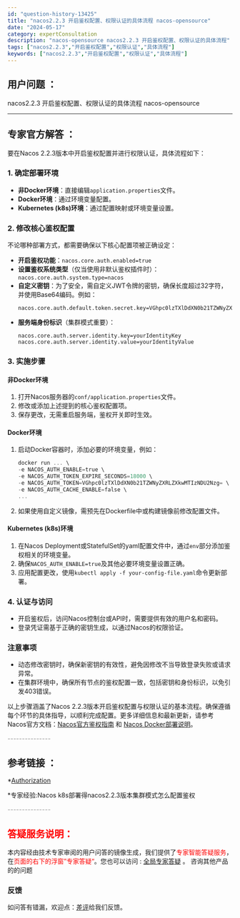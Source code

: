 ```yaml
---
id: "question-history-13425"
title: "nacos2.2.3 开启鉴权配置、权限认证的具体流程 nacos-opensource"
date: "2024-05-17"
category: expertConsultation
description: "nacos-opensource nacos2.2.3 开启鉴权配置、权限认证的具体流程"
tags: ["nacos2.2.3","开启鉴权配置","权限认证","具体流程"]
keywords: ["nacos2.2.3","开启鉴权配置","权限认证","具体流程"]
---
```


## 用户问题 ： 
 nacos2.2.3 开启鉴权配置、权限认证的具体流程 nacos-opensource 

---------------
## 专家官方解答 ：

要在Nacos 2.2.3版本中开启鉴权配置并进行权限认证，具体流程如下：

### 1. 确定部署环境
- **非Docker环境**：直接编辑`application.properties`文件。
- **Docker环境**：通过环境变量配置。
- **Kubernetes (k8s)环境**：通过配置映射或环境变量设置。

### 2. 修改核心鉴权配置
不论哪种部署方式，都需要确保以下核心配置项被正确设定：
- **开启鉴权功能**：`nacos.core.auth.enabled=true`
- **设置鉴权系统类型**（仅当使用非默认鉴权插件时）：`nacos.core.auth.system.type=nacos`
- **自定义密钥**：为了安全，需自定义JWT令牌的密钥，确保长度超过32字符，并使用Base64编码。例如：
  ```
  nacos.core.auth.default.token.secret.key=VGhpc0lzTXlDdXN0b21TZWNyZXRLZXkwMTIzNDU2Nzg=
  ```
- **服务端身份标识**（集群模式重要）：
  ```
  nacos.core.auth.server.identity.key=yourIdentityKey
  nacos.core.auth.server.identity.value=yourIdentityValue
  ```

### 3. 实施步骤

#### 非Docker环境
1. 打开Nacos服务器的`conf/application.properties`文件。
2. 修改或添加上述提到的核心鉴权配置项。
3. 保存更改，无需重启服务端，鉴权开关即时生效。

#### Docker环境
1. 启动Docker容器时，添加必要的环境变量，例如：
   ```powershell
   docker run ... \
   -e NACOS_AUTH_ENABLE=true \
   -e NACOS_AUTH_TOKEN_EXPIRE_SECONDS=18000 \
   -e NACOS_AUTH_TOKEN=VGhpc0lzTXlDdXN0b21TZWNyZXRLZXkwMTIzNDU2Nzg= \
   -e NACOS_AUTH_CACHE_ENABLE=false \
   ...
   ```
2. 如果使用自定义镜像，需预先在Dockerfile中或构建镜像前修改配置文件。

#### Kubernetes (k8s)环境
1. 在Nacos Deployment或StatefulSet的yaml配置文件中，通过`env`部分添加鉴权相关的环境变量。
2. 确保`NACOS_AUTH_ENABLE=true`及其他必要环境变量设置正确。
3. 应用配置更改，使用`kubectl apply -f your-config-file.yaml`命令更新部署。

### 4. 认证与访问
- 开启鉴权后，访问Nacos控制台或API时，需要提供有效的用户名和密码。
- 登录凭证需基于正确的密钥生成，以通过Nacos的权限验证。

### 注意事项
- 动态修改密钥时，确保新密钥的有效性，避免因修改不当导致登录失败或请求异常。
- 在集群环境中，确保所有节点的鉴权配置一致，包括密钥和身份标识，以免引发403错误。

以上步骤涵盖了Nacos 2.2.3版本开启鉴权配置与权限认证的基本流程。确保遵循每个环节的具体指导，以顺利完成配置。更多详细信息和最新更新，请参考Nacos官方文档：[Nacos官方鉴权指南](https://nacos.io/docs/latest/guide/user/auth/) 和 [Nacos Docker部署说明](https://github.com/nacos-group/nacos-docker)。


<font color="#949494">---------------</font> 


## 参考链接 ：

*[Authorization](https://nacos.io/docs/latest/guide/user/auth)
 
 *专家经验:Nacos k8s部署得nacos2.2.3版本集群模式怎么配置鉴权 


 <font color="#949494">---------------</font> 
 


## <font color="#FF0000">答疑服务说明：</font> 

本内容经由技术专家审阅的用户问答的镜像生成，我们提供了<font color="#FF0000">专家智能答疑服务</font>，在<font color="#FF0000">页面的右下的浮窗”专家答疑“</font>。您也可以访问 : [全局专家答疑](https://opensource.alibaba.com/chatBot) 。 咨询其他产品的的问题

### 反馈
如问答有错漏，欢迎点：[差评](https://ai.nacos.io/user/feedbackByEnhancerGradePOJOID?enhancerGradePOJOId=13895)给我们反馈。
